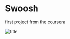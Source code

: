 # Swoosh
first project from the coursera

![title](https://github.com/Coldyzz/Swoosh_app/blob/main/scr.png)
